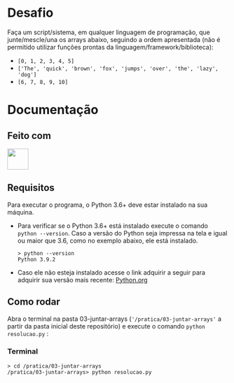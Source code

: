 # Desafio

Faça um script/sistema, em qualquer linguagem de programação, que junte/mescle/una os arrays abaixo, seguindo a ordem apresentada (não é permitido utilizar funções prontas da linguagem/framework/biblioteca):

 - `[0, 1, 2, 3, 4, 5]`
 - `['The', 'quick', 'brown', 'fox', 'jumps', 'over', 'the', 'lazy', 'dog']`
 - `[6, 7, 8, 9, 10]`

# Documentação

## Feito com
<a href="https://www.python.org/">
    <img src="https://www.python.org/static/img/python-logo@2x.png" height=48></img>
</a>

## Requisitos

Para executar o programa, o Python 3.6+ deve estar instalado na sua máquina.

- Para verificar se o Python 3.6+ está instalado execute o comando `python --version`. Caso a versão do Python seja impressa na tela e igual ou maior que 3.6, como no exemplo abaixo, ele está instalado.
    ```
    > python --version
    Python 3.9.2
    ```

- Caso ele não esteja instalado acesse o link adquirir a seguir para adquirir sua versão mais recente:
[Python.org](https://www.python.org/downloads/)

## Como rodar

Abra o terminal na pasta 03-juntar-arrays (`'/pratica/03-juntar-arrays'` a partir da pasta inicial deste repositório) e execute o comando `python resolucao.py` :

### Terminal
```
> cd /pratica/03-juntar-arrays
/pratica/03-juntar-arrays> python resolucao.py
```
